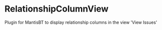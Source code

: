 # RelationshipColumnView
Plugin for MantisBT to display relationship columns in the view 'View Issues'
